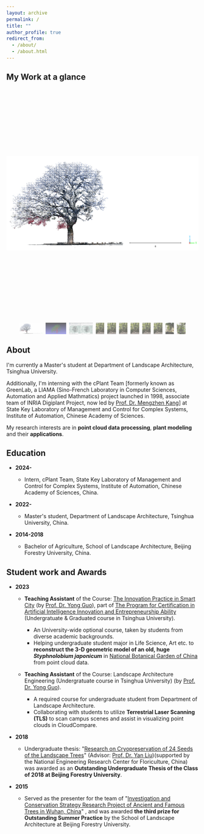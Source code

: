 ```yaml
---
layout: archive
permalink: /
title: ""
author_profile: true
redirect_from: 
  - /about/
  - /about.html
---
```



 
My Work at a glance
------

<div style="max-width: 1600px; margin: auto; text-align: center;">

  <style>
    /* 主图片样式 */
    #mainImage {
        width: 800px; /* 主图更大 */
        height: 600px;
        object-fit: contain;
        margin-bottom: 10px;
    }

    /* 缩略图容器：横向排列 + 自动换行 */
    #thumbnailContainer {
        display: flex;
        flex-wrap: nowrap;
        overflow-x: auto; /* 横向滚动 */
        gap: 8px;
        justify-content: center;
    }

    /* 缩略图样式 */
    #thumbnailContainer img {
        cursor: pointer;
        height: 30px; /* 更小缩略图 */
        object-fit: cover;
        opacity: 0.6;
        transition: opacity 0.3s;
    }

    #thumbnailContainer img:hover {
        opacity: 1;
    }
  </style>

  <img id="mainImage" src="/images/glance-images/glance-001.jpg" alt="Main Image">

  <div id="thumbnailContainer">
    <img src="/images/glance-images/glance-001.jpg" onclick="mainImage.src=this.src;">
    <img src="/images/glance-images/glance-002.jpg" onclick="mainImage.src=this.src;">
    <img src="/images/glance-images/glance-003.jpg" onclick="mainImage.src=this.src;">
    <img src="/images/glance-images/glance-004.png" onclick="mainImage.src=this.src;">
    <img src="/images/glance-images/glance-005.png" onclick="mainImage.src=this.src;">
    <img src="/images/glance-images/glance-006.png" onclick="mainImage.src=this.src;">
    <img src="/images/glance-images/glance-007.png" onclick="mainImage.src=this.src;">
    <img src="/images/glance-images/glance-008.png" onclick="mainImage.src=this.src;">
    <img src="/images/glance-images/glance-009.png" onclick="mainImage.src=this.src;">
    <img src="/images/glance-images/glance-010.png" onclick="mainImage.src=this.src;">
    <img src="/images/glance-images/glance-011.png" onclick="mainImage.src=this.src;">
  </div>

</div>


About
------

I'm currently a Master's student at Department of Landscape Architecture, Tsinghua University.

Additionally, I'm interning with the cPlant Team [formerly known as GreenLab, a LIAMA (Sino-French Laboratory in Computer Sciences, Automation and Applied Mathmatics) project launched in 1998, associate team of INRIA Digiplant Project, now led by [Prof. Dr. Mengzhen Kang](https://people.ucas.ac.cn/~kangmengzhen?language=en)] at State Key Laboratory of Management and Control for Complex Systems, Institute of Automation, Chinese Academy of Sciences.

My research interests are in **point cloud data processing**, **plant modeling** and their **applications**.

<!--
* **Point clouds data processing:**<br>
  The first time I encountered point clouds was in an engineering project. At that time, point clouds, as a novel type of surveying data, provided precise three-dimensional spatial information for the real world, including terrain, vegetation, buildings, and various other elements. This data served as the foundation for quantitative data analysis in engineering projects.<br>

  Processing and analyzing point cloud data can reveal valuable information about the real world, enabling quantitative descriptions of reality. Additionally, this information can be applied in various fields of research such as ecology, forestry, plant science and many other engineering fields.<br> 

* **Plant modeling:**<br>
  During my undergraduate studies, my research on  plant germplasm conservation laid the groundwork for my interest in plant modeling. My first published paper discussed how to reconstruct three-dimensional models of ancient trees using point cloud data, and how to extract information from them, thereby contributing to the conservation of ancient trees.<br>

  After reading numerous existing research papers, I learned that three-dimensional modeling of plants is relevant in multiple fields. Functional-Structral Plant Model(FSPM) has been established in both computer graphics and plant science field, used to represent plant structure and the physiological or physical processes of its growth development[^1].<br>
  
  Moreover, point clouds provide authentic three-dimensional configuration parameters for plant within specific spatiotemporal contexts.Therefore, the integration of FSPM with point clouds is also a research direction that interests me.<br>

* **Applications:**<br>
  As mentioned above, the real world provides an application scenario for both aspects. Many existing scientific problems can be addressed using new technological methods, which is also a direction I hope to explore.<br>
-->


Education
------

* **2024-**

  * Intern, cPlant Team, State Key Laboratory of Management and Control for Complex Systems, Institute of Automation, Chinese Academy of Sciences, China.

* **2022-**

  * Master's student, Department of Landscape Architecture, Tsinghua University, China.

* **2014-2018**

  * Bachelor of Agriculture, School of Landscape Architecture, Beijing Forestry University, China.

Student work and Awards
------

* **2023**

  * **Teaching Assistant** of the Course: [The Innovation Practice in Smart City](https://www.icenter.tsinghua.edu.cn/info/1034/2151.htm) (by [Prof. Dr. Yong Guo](http://www.arch.tsinghua.edu.cn/info/rw_fjly/1979)), part of [The Program for Certification in Artificial Intelligence Innovation and Entrepreneurship Ability](https://www.icenter.tsinghua.edu.cn/info/1034/2155.htm) (Undergratuate & Graduated course in Tsinghua University). 
    * An University-wide optional course, taken by students from diverse academic backgrounds.
    * Helping undergraduate student major in Life Science, Art etc. to **reconstruct the 3-D geometric model of an old, huge *Styphnolobium japonicum*** in [National Botanical Garden of China](http://www.chnbg.cn/en_home.html) from point cloud data.

  * **Teaching Assistant** of the Course: Landscape Architecture Engineering (Undergratuate course in Tsinghua University) (by [Prof. Dr. Yong Guo](http://www.arch.tsinghua.edu.cn/info/rw_fjly/1979)). 
    * A required course for undergraduate student from Department of Landscape Architecture.
    * Collaborating with students to utilize **Terrestrial Laser Scanning (TLS)** to scan campus scenes and assist in visualizing point clouds in CloudCompare.

* **2018**
  
  * Undergraduate thesis: "[Research on Cryopreservation of 24 Seeds of the Landscape Trees](https://yuxuannsun.github.io/Publications/thesis-001)" (Advisor: [Prof. Dr. Yan Liu](https://sola.bjfu.edu.cn/cn/teachers/office/js/378911.html))(supported by the National Engineering Research Center for Floriculture, China) was awarded as an **Outstanding Undergraduate Thesis of the Class of 2018 at Beijing Forestry University**.

* **2015**

  * Served as the presenter for the team of "[Investigation and Conservation Strategy Research Project of Ancient and Famous Trees in Wuhan, China](https://yuxuannsun.github.io/posts/2015/09/blog-project-001)" , and was awarded **the third prize for Outstanding Summer Practice** by the School of Landscape Architecture at Beijing Forestry University.



<!--
[^1]: <span style="font-size: 1.8em;">[J. Vos, J. B. Evers, G. H. Buck-Sorlin, B. Andrieu, M. Chelle, P. H. B. de Visser, Functional–structural plant modelling: a new versatile tool in crop science, Journal of Experimental Botany, Volume 61, Issue 8, May 2010, Pages 2101–2115](https://doi.org/10.1093/jxb/erp345)</span>
-->